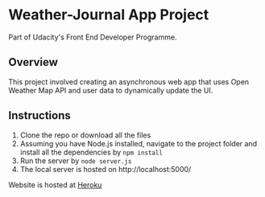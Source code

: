 # Weather-Journal App Project

Part of Udacity's Front End Developer Programme.

## Overview
This project involved creating an asynchronous web app that uses Open Weather Map API and user data to dynamically update the UI.

## Instructions
1. Clone the repo or download all the files
2. Assuming you have Node.js installed, navigate to the project folder and install all the dependencies by `npm install`
3. Run the server by `node server.js`
4. The local server is hosted on http://localhost:5000/

Website is hosted at [Heroku](https://weather-journal-demo.herokuapp.com/)
